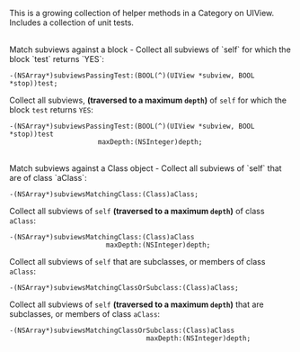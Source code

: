 This is a growing collection of helper methods in a Category on UIView. Includes a collection of unit tests.

<br/>
Match subviews against a block
-
Collect all subviews of `self` for which the block `test` returns `YES`:
    
    -(NSArray*)subviewsPassingTest:(BOOL(^)(UIView *subview, BOOL *stop))test;

Collect all subviews, **(traversed to a maximum `depth`)** of `self` for which the block `test` returns `YES`:
    
    -(NSArray*)subviewsPassingTest:(BOOL(^)(UIView *subview, BOOL *stop))test
                          maxDepth:(NSInteger)depth;


<br/>
Match subviews against a Class object
-
Collect all subviews of `self` that are of class `aClass`:
    
    -(NSArray*)subviewsMatchingClass:(Class)aClass;
    
Collect all subviews of `self` **(traversed to a maximum `depth`)**  of class `aClass`:
    
    -(NSArray*)subviewsMatchingClass:(Class)aClass
                            maxDepth:(NSInteger)depth;

Collect all subviews of `self` that are subclasses, or members of class `aClass`:
    
    -(NSArray*)subviewsMatchingClassOrSubclass:(Class)aClass;

Collect all subviews of `self` **(traversed to a maximum `depth`)** that are subclasses, or members of class `aClass`:
    
    -(NSArray*)subviewsMatchingClassOrSubclass:(Class)aClass
                                      maxDepth:(NSInteger)depth;



